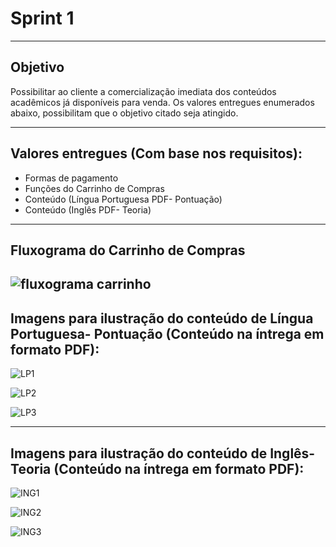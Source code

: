 # Sprint 1
-----------------------------------------------------------------------------------------------------------------------------------------------

## Objetivo

Possibilitar ao cliente a comercialização imediata dos conteúdos acadêmicos já disponíveis para venda. 
Os valores entregues enumerados abaixo, possibilitam que o objetivo citado seja atingido. 

-----------------------------------------------------------------------------------------------------------------------------------------------

## Valores entregues (Com base nos requisitos):
- Formas de pagamento
- Funções do Carrinho de Compras
- Conteúdo (Língua Portuguesa PDF- Pontuação)
- Conteúdo (Inglês PDF- Teoria) 

----------------------------------------------------------------------------------------------------------------------------------------------
## Fluxograma do Carrinho de Compras

![fluxograma carrinho](https://github.com/Leo0256/Equipe_Lider-Projeto_Integrador/blob/master/Projeto/Documentos/Imagens/Fluxograma%20do%20Carrinho%20de%20Compras.jpg)
-----------------------------------------------------------------------------------------------------------------------------------------------

## Imagens para ilustração do conteúdo de Língua Portuguesa- Pontuação (Conteúdo na íntrega em formato PDF):

![LP1](https://github.com/Leo0256/Equipe_Lider-Projeto_Integrador/blob/master/Projeto/Documentos/Imagens/Conteudos/LP/LP1.JPG)

![LP2](https://github.com/Leo0256/Equipe_Lider-Projeto_Integrador/blob/master/Projeto/Documentos/Imagens/Conteudos/LP/LP2.JPG)

![LP3](https://github.com/Leo0256/Equipe_Lider-Projeto_Integrador/blob/master/Projeto/Documentos/Imagens/Conteudos/LP/LP3.JPG)

----------------------------------------------------------------------------------------------------------------------------------------------

## Imagens para ilustração do conteúdo de Inglês- Teoria (Conteúdo na íntrega em formato PDF):

![ING1](https://github.com/Leo0256/Equipe_Lider-Projeto_Integrador/blob/master/Projeto/Documentos/Imagens/Conteudos/ING/ING1.JPG)

![ING2](https://github.com/Leo0256/Equipe_Lider-Projeto_Integrador/blob/master/Projeto/Documentos/Imagens/Conteudos/ING/ING2.JPG)

![ING3](https://github.com/Leo0256/Equipe_Lider-Projeto_Integrador/blob/master/Projeto/Documentos/Imagens/Conteudos/ING/ING3.JPG)


 



